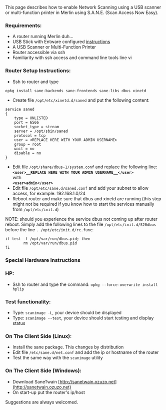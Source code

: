 This page describes how to enable Network Scanning using a USB scanner or multi-function printer in Merlin using S.A.N.E. (Scan Access Now Easy).

### Requirements:
* A router running Merlin duh...
* USB Stick with Entware configured [instructions](https://github.com/RMerl/asuswrt-merlin.ng/wiki/Entware)
* A USB Scanner or Multi-Function Printer
* Router accessible via ssh
* Familiarity with ssh access and command line tools line vi

### Router Setup Instructions:
* Ssh to router and type 
```
opkg install sane-backends sane-frontends sane-libs dbus xinetd
```
* Create file `/opt/etc/xinetd.d/saned` and put the following content:  
```
service saned
{
    type = UNLISTED
    port = 6566
    socket_type = stream
    server = /opt/sbin/saned
    protocol = tcp
    user = <REPLACE HERE WITH YOUR ADMIN USERNAME>
    group = root
    wait = no
    disable = no
}
```
* Edit file `/opt/share/dbus-1/system.conf` and replace the following line:  
**`<user>__REPLACE HERE WITH YOUR ADMIN USERNAME__</user>`**  
with  
**`<user>admin</user>`**  
* Edit file `/opt/etc/sane.d/saned.conf` and add your subnet to allow access, for example: 192.168.1.0/24  
* Reboot router and make sure that dbus and xinetd are running (this step might not be required if you know how to start the services manually from `/opt/etc/init.d`)

NOTE: should you experience the service dbus not coming up after router reboot. Simply add the following lines to the file `/opt/etc/init.d/S20dbus` before the line `. /opt/etc/init.d/rc.func`:  
```
if test -f /opt/var/run/dbus.pid; then
        rm /opt/var/run/dbus.pid
fi
```
### Special Hardware Instructions
### HP:
* Ssh to router and type the command: `opkg --force-overwrite install hplip`

### Test functionality:
* Type: `scanimage -L`, your device should be displayed
* Type: `scanimage --test`, your device should start testing and display status

### On The Client Side (Linux):
* Install the sane package. This changes by distribution
* Edit file `/etc/sane.d/net.conf` and add the ip or hostname of the router
* Test the same way with the `scanimage` utility

### On The Client Side (Windows):
* Download SaneTwain [http://sanetwain.ozuzo.net](http://sanetwain.ozuzo.net)
* On start-up put the router's ip/host

Suggestions are always welcomed.
 
